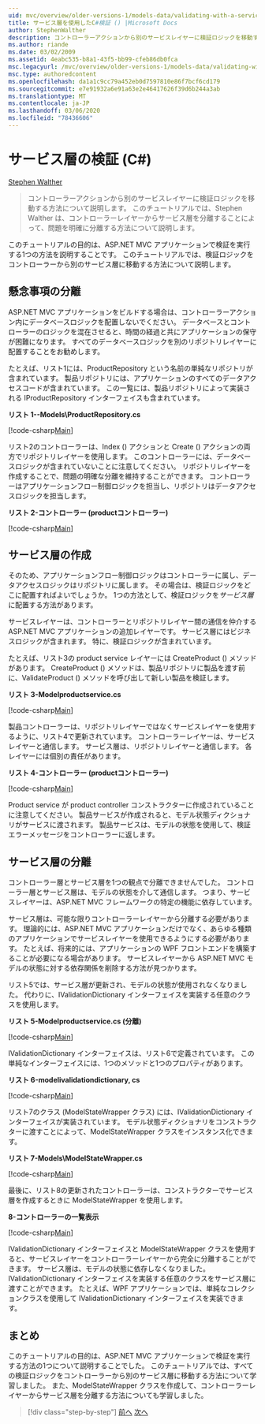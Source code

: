 ```yaml
---
uid: mvc/overview/older-versions-1/models-data/validating-with-a-service-layer-cs
title: サービス層を使用したC#検証 () |Microsoft Docs
author: StephenWalther
description: コントローラーアクションから別のサービスレイヤーに検証ロジックを移動する方法について説明します。 このチュートリアルでは、Stephen Walther がその方法について説明します。
ms.author: riande
ms.date: 03/02/2009
ms.assetid: 4eabc535-b8a1-43f5-bb99-cfeb86db0fca
msc.legacyurl: /mvc/overview/older-versions-1/models-data/validating-with-a-service-layer-cs
msc.type: authoredcontent
ms.openlocfilehash: da1a1c9cc79a452eb0d7597810e86f7bcf6cd179
ms.sourcegitcommit: e7e91932a6e91a63e2e46417626f39d6b244a3ab
ms.translationtype: MT
ms.contentlocale: ja-JP
ms.lasthandoff: 03/06/2020
ms.locfileid: "78436606"
---
```

# <a name="validating-with-a-service-layer-c"></a>サービス層の検証 (C#)

[Stephen Walther](https://github.com/StephenWalther)

> コントローラーアクションから別のサービスレイヤーに検証ロジックを移動する方法について説明します。 このチュートリアルでは、Stephen Walther は、コントローラーレイヤーからサービス層を分離することによって、問題を明確に分離する方法について説明します。

このチュートリアルの目的は、ASP.NET MVC アプリケーションで検証を実行する1つの方法を説明することです。 このチュートリアルでは、検証ロジックをコントローラーから別のサービス層に移動する方法について説明します。

## <a name="separating-concerns"></a>懸念事項の分離

ASP.NET MVC アプリケーションをビルドする場合は、コントローラーアクション内にデータベースロジックを配置しないでください。 データベースとコントローラーのロジックを混在させると、時間の経過と共にアプリケーションの保守が困難になります。 すべてのデータベースロジックを別のリポジトリレイヤーに配置することをお勧めします。

たとえば、リスト1には、ProductRepository という名前の単純なリポジトリが含まれています。 製品リポジトリには、アプリケーションのすべてのデータアクセスコードが含まれています。 この一覧には、製品リポジトリによって実装される IProductRepository インターフェイスも含まれています。

**リスト 1--Models\ProductRepository.cs**

[!code-csharp[Main](validating-with-a-service-layer-cs/samples/sample1.cs)]

リスト2のコントローラーは、Index () アクションと Create () アクションの両方でリポジトリレイヤーを使用します。 このコントローラーには、データベースロジックが含まれていないことに注意してください。 リポジトリレイヤーを作成することで、問題の明確な分離を維持することができます。 コントローラーはアプリケーションフロー制御ロジックを担当し、リポジトリはデータアクセスロジックを担当します。

**リスト 2-コントローラー (productコントローラー)**

[!code-csharp[Main](validating-with-a-service-layer-cs/samples/sample2.cs)]

## <a name="creating-a-service-layer"></a>サービス層の作成

そのため、アプリケーションフロー制御ロジックはコントローラーに属し、データアクセスロジックはリポジトリに属します。 その場合は、検証ロジックをどこに配置すればよいでしょうか。 1つの方法として、検証ロジックを*サービス層*に配置する方法があります。

サービスレイヤーは、コントローラーとリポジトリレイヤー間の通信を仲介する ASP.NET MVC アプリケーションの追加レイヤーです。 サービス層にはビジネスロジックが含まれます。 特に、検証ロジックが含まれています。

たとえば、リスト3の product service レイヤーには CreateProduct () メソッドがあります。 CreateProduct () メソッドは、製品リポジトリに製品を渡す前に、ValidateProduct () メソッドを呼び出して新しい製品を検証します。

**リスト 3-Modelproductservice.cs**

[!code-csharp[Main](validating-with-a-service-layer-cs/samples/sample3.cs)]

製品コントローラーは、リポジトリレイヤーではなくサービスレイヤーを使用するように、リスト4で更新されています。 コントローラーレイヤーは、サービスレイヤーと通信します。 サービス層は、リポジトリレイヤーと通信します。 各レイヤーには個別の責任があります。

**リスト 4-コントローラー (productコントローラー)**

[!code-csharp[Main](validating-with-a-service-layer-cs/samples/sample4.cs)]

Product service が product controller コンストラクターに作成されていることに注意してください。 製品サービスが作成されると、モデル状態ディクショナリがサービスに渡されます。 製品サービスは、モデルの状態を使用して、検証エラーメッセージをコントローラーに返します。

## <a name="decoupling-the-service-layer"></a>サービス層の分離

コントローラー層とサービス層を1つの観点で分離できませんでした。 コントローラー層とサービス層は、モデルの状態を介して通信します。 つまり、サービスレイヤーは、ASP.NET MVC フレームワークの特定の機能に依存しています。

サービス層は、可能な限りコントローラーレイヤーから分離する必要があります。 理論的には、ASP.NET MVC アプリケーションだけでなく、あらゆる種類のアプリケーションでサービスレイヤーを使用できるようにする必要があります。 たとえば、将来的には、アプリケーションの WPF フロントエンドを構築することが必要になる場合があります。 サービスレイヤーから ASP.NET MVC モデルの状態に対する依存関係を削除する方法が見つかります。

リスト5では、サービス層が更新され、モデルの状態が使用されなくなりました。 代わりに、IValidationDictionary インターフェイスを実装する任意のクラスを使用します。

**リスト 5-Modelproductservice.cs (分離)**

[!code-csharp[Main](validating-with-a-service-layer-cs/samples/sample5.cs)]

IValidationDictionary インターフェイスは、リスト6で定義されています。 この単純なインターフェイスには、1つのメソッドと1つのプロパティがあります。

**リスト 6-modelivalidationdictionary, cs**

[!code-csharp[Main](validating-with-a-service-layer-cs/samples/sample6.cs)]

リスト7のクラス (ModelStateWrapper クラス) には、IValidationDictionary インターフェイスが実装されています。 モデル状態ディクショナリをコンストラクターに渡すことによって、ModelStateWrapper クラスをインスタンス化できます。

**リスト 7-Models\ModelStateWrapper.cs**

[!code-csharp[Main](validating-with-a-service-layer-cs/samples/sample7.cs)]

最後に、リスト8の更新されたコントローラーは、コンストラクターでサービス層を作成するときに ModelStateWrapper を使用します。

**8-コントローラーの一覧表示**

[!code-csharp[Main](validating-with-a-service-layer-cs/samples/sample8.cs)]

IValidationDictionary インターフェイスと ModelStateWrapper クラスを使用すると、サービスレイヤーをコントローラーレイヤーから完全に分離することができます。 サービス層は、モデルの状態に依存しなくなりました。 IValidationDictionary インターフェイスを実装する任意のクラスをサービス層に渡すことができます。 たとえば、WPF アプリケーションでは、単純なコレクションクラスを使用して IValidationDictionary インターフェイスを実装できます。

## <a name="summary"></a>まとめ

このチュートリアルの目的は、ASP.NET MVC アプリケーションで検証を実行する方法の1つについて説明することでした。 このチュートリアルでは、すべての検証ロジックをコントローラーから別のサービス層に移動する方法について学習しました。 また、ModelStateWrapper クラスを作成して、コントローラーレイヤーからサービス層を分離する方法についても学習しました。

> [!div class="step-by-step"]
> [前へ](validating-with-the-idataerrorinfo-interface-cs.md)
> [次へ](validation-with-the-data-annotation-validators-cs.md)
